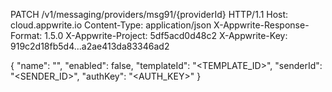 PATCH /v1/messaging/providers/msg91/{providerId} HTTP/1.1
Host: cloud.appwrite.io
Content-Type: application/json
X-Appwrite-Response-Format: 1.5.0
X-Appwrite-Project: 5df5acd0d48c2
X-Appwrite-Key: 919c2d18fb5d4...a2ae413da83346ad2

{
  "name": "<NAME>",
  "enabled": false,
  "templateId": "<TEMPLATE_ID>",
  "senderId": "<SENDER_ID>",
  "authKey": "<AUTH_KEY>"
}
